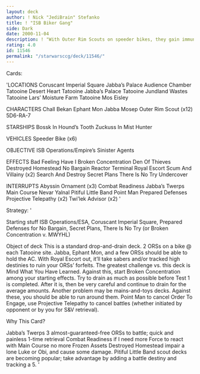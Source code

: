 ```yaml
---
layout: deck
author: ! Nick "JediBrain" Stefanko
title: ! "ISB Biker Gang"
side: Dark
date: 2000-11-04
description: ! "With Outer Rim Scouts on speeder bikes, they gain immunity to attrition < 4, and can react across Tatooine.	With Scum And Villainy working for retrieve, you should win the drain race."
rating: 4.0
id: 11546
permalink: "/starwarsccg/deck/11546/"
---
```

Cards: 

'LOCATIONS
Coruscant Imperial Square
Jabba’s Palace Audience Chamber
Tatooine Desert Heart
Tatooine Jabba’s Palace
Tatooine Jundland Wastes
Tatooine Lars’ Moisture Farm
Tatooine Mos Eisley

CHARACTERS
Chall Bekan
Ephant Mon
Jabba
Mosep
Outer Rim Scout (x12)
5D6-RA-7

STARSHIPS
Bossk In Hound’s Tooth
Zuckuss In Mist Hunter

VEHICLES
Speeder Bike (x6)

OBJECTIVE
ISB Operations/Empire’s Sinister Agents

EFFECTS
Bad Feeling Have I
Broken Concentration
Den Of Thieves
Destroyed Homestead
No Bargain
Reactor Terminal
Royal Escort
Scum And Villainy (x2)
Search And Destroy
Secret Plans
There Is No Try
Undercover

INTERRUPTS
Abyssin Ornament (x3)
Combat Readiness
Jabba’s Twerps
Main Course
Nevar Yalnal
Pitiful Little Band
Point Man
Prepared Defenses
Projective Telepathy (x2)
Twi’lek Advisor (x2) '

Strategy: '

Starting stuff
ISB Operations/ESA, Coruscant Imperial Square, Prepared Defenses for No Bargain, Secret Plans, There Is No Try (or Broken Concentration v. MWYHL)

Object of deck
This is a standard drop-and-drain deck.  2 ORSs on a bike @ each Tatooine site.  Jabba, Ephant Mon, and a few ORSs should be able to hold the AC.  With Royal Escort out, it’ll take sabers and/or tracked high destinies to ruin your ORSs’ forfeits.
The greatest challenge vs. this deck is Mind What You Have Learned.  Against this, start Broken Concentration among your starting effects.  Try to drain as much as possible before Test 1 is completed.  After it is, then be very careful and continue to drain for the average amounts.
Another problem may be mains-and-toys decks.  Against these, you should be able to run around them.  Point Man to cancel Order To Engage, use Projective Telepathy to cancel battles (whether initiated by opponent or by you for S&V retrieval).

Why This Card?

Jabba’s Twerps 3 almost-guaranteed-free ORSs to battle; quick and painless 1-time retrieval
Combat Readiness if I need more Force to react with
Main Course no more Frozen Assets
Destroyed Homestead impair a lone Luke or Obi, and cause some damage.
Pitiful Little Band scout decks are becoming popular; take advantage by adding a battle destiny and tracking a 5.
'
